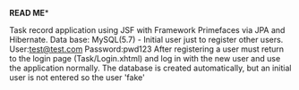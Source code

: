 ****READ ME*****

Task record application using JSF with Framework Primefaces via JPA and Hibernate.
Data base: MySQL(5.7) - Initial user just to register other users. User:test@test.com Password:pwd123
After registering a user must return to the login page (Task/Login.xhtml) and log in with the new user and use the application normally.
The database is created automatically, but an initial user is not entered so the user 'fake'
